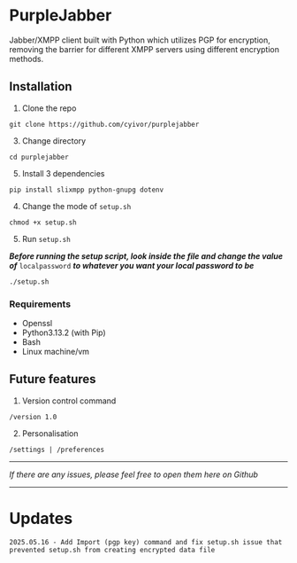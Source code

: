 # PurpleJabber
Jabber/XMPP client built with Python which utilizes PGP for encryption, removing the barrier for different XMPP servers using different encryption methods.

## Installation

1. Clone the repo
```
git clone https://github.com/cyivor/purplejabber
```

3. Change directory
```
cd purplejabber
```

5. Install 3 dependencies
```
pip install slixmpp python-gnupg dotenv
```

4. Change the mode of `setup.sh`
```
chmod +x setup.sh
```

5. Run `setup.sh`

***Before running the setup script, look inside the file and change the value of*** `localpassword` ***to whatever you want your local password to be***
```
./setup.sh
```

### Requirements

- Openssl
- Python3.13.2 (with Pip)
- Bash
- Linux machine/vm

## Future features

1. Version control command 
```
/version 1.0
```

2. Personalisation
```
/settings | /preferences
```

---

<i>If there are any issues, please feel free to open them here on Github</i>

---

# Updates
```
2025.05.16 - Add Import (pgp key) command and fix setup.sh issue that prevented setup.sh from creating encrypted data file
```
